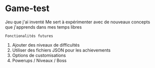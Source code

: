 # Game-test
Jeu que j'ai inventé
Me sert à expérimenter avec de nouveaux concepts
que j'apprends dans mes temps libres

```Fonctionalités futures```
1. Ajouter des niveaux de difficultés
2. Utiliser des fichiers JSON pour les achievements
3. Options de customisations
4. Powerups / Niveaux / Boss

